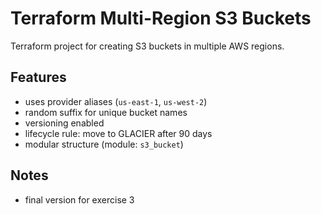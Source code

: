 # Terraform Multi-Region S3 Buckets

Terraform project for creating S3 buckets in multiple AWS regions.

## Features
- uses provider aliases (`us-east-1`, `us-west-2`)
- random suffix for unique bucket names
- versioning enabled
- lifecycle rule: move to GLACIER after 90 days
- modular structure (module: `s3_bucket`)

## Notes
- final version for exercise 3